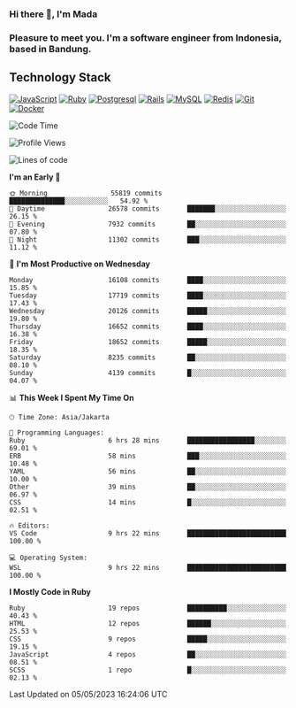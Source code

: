 ### Hi there 👋, I'm Mada
### Pleasure to meet you. I'm a software engineer from Indonesia, based in Bandung.

## Technology Stack

[![JavaScript](https://img.shields.io/badge/-JavaScript-%23F7DF1C?style=flat-square&logo=javascript&logoColor=000000&labelColor=%23F7DF1C&color=%23FFCE5A)](https://www.javascript.com/)
[![Ruby](https://img.shields.io/badge/Ruby-CC342D?style=flat-square&logo=ruby&logoColor=white)](https://www.ruby-lang.org/en/)
[![Postgresql](https://img.shields.io/badge/PostgreSQL-316192?style=flat-square&logo=postgresql&logoColor=ffffff)](https://www.postgresql.org/)
[![Rails](https://img.shields.io/badge/Ruby_on_Rails-CC0000?style=flat-square&logo=ruby-on-rails&logoColor=white)](https://rubyonrails.org/)
[![MySQL](https://img.shields.io/badge/-MySQL-4479A1?style=flat-square&logo=MySQL&logoColor=ffffff)](https://www.mysql.com/)
[![Redis](https://img.shields.io/badge/-Redis-DC382D?style=flat-square&logo=Redis&logoColor=ffffff)](https://redis.io/)
[![Git](https://img.shields.io/badge/-Git-%23F05032?style=flat-square&logo=git&logoColor=%23ffffff)](https://git-scm.com/)
[![Docker](https://img.shields.io/badge/-Docker-2496ED?style=flat-square&logo=docker&logoColor=ffffff)](https://www.docker.com/)
<!--
**madaarya/madaarya** is a ✨ _special_ ✨ repository because its `README.md` (this file) appears on your GitHub profile.

Here are some ideas to get you started:

- 🔭 I’m currently working on ...
- 🌱 I’m currently learning ...
- 👯 I’m looking to collaborate on ...
- 🤔 I’m looking for help with ...
- 💬 Ask me about ...
- 📫 How to reach me: ...
- 😄 Pronouns: ...
- ⚡ Fun fact: ...
-->
<!--START_SECTION:waka-->
![Code Time](http://img.shields.io/badge/Code%20Time-5%2C357%20hrs%2056%20mins-blue)

![Profile Views](http://img.shields.io/badge/Profile%20Views-0-blue)

![Lines of code](https://img.shields.io/badge/From%20Hello%20World%20I%27ve%20Written-38.7%20million%20lines%20of%20code-blue)

**I'm an Early 🐤** 

```text
🌞 Morning                55819 commits       ██████████████░░░░░░░░░░░   54.92 % 
🌆 Daytime                26578 commits       ███████░░░░░░░░░░░░░░░░░░   26.15 % 
🌃 Evening                7932 commits        ██░░░░░░░░░░░░░░░░░░░░░░░   07.80 % 
🌙 Night                  11302 commits       ███░░░░░░░░░░░░░░░░░░░░░░   11.12 % 
```
📅 **I'm Most Productive on Wednesday** 

```text
Monday                   16108 commits       ████░░░░░░░░░░░░░░░░░░░░░   15.85 % 
Tuesday                  17719 commits       ████░░░░░░░░░░░░░░░░░░░░░   17.43 % 
Wednesday                20126 commits       █████░░░░░░░░░░░░░░░░░░░░   19.80 % 
Thursday                 16652 commits       ████░░░░░░░░░░░░░░░░░░░░░   16.38 % 
Friday                   18652 commits       █████░░░░░░░░░░░░░░░░░░░░   18.35 % 
Saturday                 8235 commits        ██░░░░░░░░░░░░░░░░░░░░░░░   08.10 % 
Sunday                   4139 commits        █░░░░░░░░░░░░░░░░░░░░░░░░   04.07 % 
```


📊 **This Week I Spent My Time On** 

```text
🕑︎ Time Zone: Asia/Jakarta

💬 Programming Languages: 
Ruby                     6 hrs 28 mins       █████████████████░░░░░░░░   69.01 % 
ERB                      58 mins             ███░░░░░░░░░░░░░░░░░░░░░░   10.48 % 
YAML                     56 mins             ██░░░░░░░░░░░░░░░░░░░░░░░   10.00 % 
Other                    39 mins             ██░░░░░░░░░░░░░░░░░░░░░░░   06.97 % 
CSS                      14 mins             █░░░░░░░░░░░░░░░░░░░░░░░░   02.51 % 

🔥 Editors: 
VS Code                  9 hrs 22 mins       █████████████████████████   100.00 % 

💻 Operating System: 
WSL                      9 hrs 22 mins       █████████████████████████   100.00 % 
```

**I Mostly Code in Ruby** 

```text
Ruby                     19 repos            ██████████░░░░░░░░░░░░░░░   40.43 % 
HTML                     12 repos            ██████░░░░░░░░░░░░░░░░░░░   25.53 % 
CSS                      9 repos             █████░░░░░░░░░░░░░░░░░░░░   19.15 % 
JavaScript               4 repos             ██░░░░░░░░░░░░░░░░░░░░░░░   08.51 % 
SCSS                     1 repo              █░░░░░░░░░░░░░░░░░░░░░░░░   02.13 % 
```




 Last Updated on 05/05/2023 16:24:06 UTC
<!--END_SECTION:waka-->
